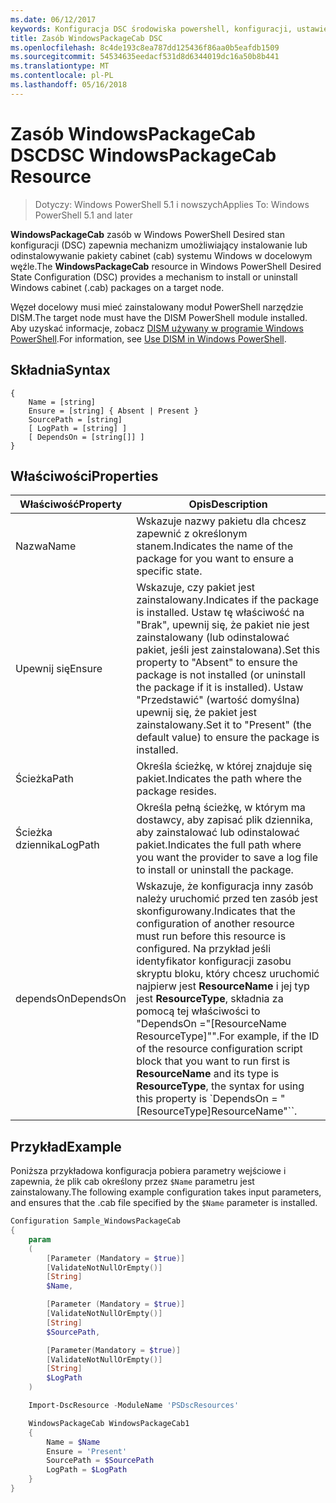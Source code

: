 ```yaml
---
ms.date: 06/12/2017
keywords: Konfiguracja DSC środowiska powershell, konfiguracji, ustawienia
title: Zasób WindowsPackageCab DSC
ms.openlocfilehash: 8c4de193c8ea787dd125436f86aa0b5eafdb1509
ms.sourcegitcommit: 54534635eedacf531d8d6344019dc16a50b8b441
ms.translationtype: MT
ms.contentlocale: pl-PL
ms.lasthandoff: 05/16/2018
---
```

# <a name="dsc-windowspackagecab-resource"></a><span data-ttu-id="3a677-103">Zasób WindowsPackageCab DSC</span><span class="sxs-lookup"><span data-stu-id="3a677-103">DSC WindowsPackageCab Resource</span></span>

> <span data-ttu-id="3a677-104">Dotyczy: Windows PowerShell 5.1 i nowszych</span><span class="sxs-lookup"><span data-stu-id="3a677-104">Applies To: Windows PowerShell 5.1 and later</span></span>

<span data-ttu-id="3a677-105">**WindowsPackageCab** zasób w Windows PowerShell Desired stan konfiguracji (DSC) zapewnia mechanizm umożliwiający instalowanie lub odinstalowywanie pakiety cabinet (cab) systemu Windows w docelowym węźle.</span><span class="sxs-lookup"><span data-stu-id="3a677-105">The **WindowsPackageCab** resource in Windows PowerShell Desired State Configuration (DSC) provides a mechanism to install or uninstall Windows cabinet (.cab) packages on a target node.</span></span>

<span data-ttu-id="3a677-106">Węzeł docelowy musi mieć zainstalowany moduł PowerShell narzędzie DISM.</span><span class="sxs-lookup"><span data-stu-id="3a677-106">The target node must have the DISM PowerShell module installed.</span></span> <span data-ttu-id="3a677-107">Aby uzyskać informacje, zobacz [DISM używany w programie Windows PowerShell](https://msdn.microsoft.com/en-us/windows/hardware/commercialize/manufacture/desktop/use-dism-in-windows-powershell-s14).</span><span class="sxs-lookup"><span data-stu-id="3a677-107">For information, see [Use DISM in Windows PowerShell](https://msdn.microsoft.com/en-us/windows/hardware/commercialize/manufacture/desktop/use-dism-in-windows-powershell-s14).</span></span>


## <a name="syntax"></a><span data-ttu-id="3a677-108">Składnia</span><span class="sxs-lookup"><span data-stu-id="3a677-108">Syntax</span></span>

```
{
    Name = [string]
    Ensure = [string] { Absent | Present }
    SourcePath = [string]
    [ LogPath = [string] ]
    [ DependsOn = [string[]] ]
}
```

## <a name="properties"></a><span data-ttu-id="3a677-109">Właściwości</span><span class="sxs-lookup"><span data-stu-id="3a677-109">Properties</span></span>

|  <span data-ttu-id="3a677-110">Właściwość</span><span class="sxs-lookup"><span data-stu-id="3a677-110">Property</span></span>  |  <span data-ttu-id="3a677-111">Opis</span><span class="sxs-lookup"><span data-stu-id="3a677-111">Description</span></span>   |
|---|---|
| <span data-ttu-id="3a677-112">Nazwa</span><span class="sxs-lookup"><span data-stu-id="3a677-112">Name</span></span>| <span data-ttu-id="3a677-113">Wskazuje nazwy pakietu dla chcesz zapewnić z określonym stanem.</span><span class="sxs-lookup"><span data-stu-id="3a677-113">Indicates the name of the package for you want to ensure a specific state.</span></span>|
| <span data-ttu-id="3a677-114">Upewnij się</span><span class="sxs-lookup"><span data-stu-id="3a677-114">Ensure</span></span>| <span data-ttu-id="3a677-115">Wskazuje, czy pakiet jest zainstalowany.</span><span class="sxs-lookup"><span data-stu-id="3a677-115">Indicates if the package is installed.</span></span> <span data-ttu-id="3a677-116">Ustaw tę właściwość na "Brak", upewnij się, że pakiet nie jest zainstalowany (lub odinstalować pakiet, jeśli jest zainstalowana).</span><span class="sxs-lookup"><span data-stu-id="3a677-116">Set this property to "Absent" to ensure the package is not installed (or uninstall the package if it is installed).</span></span> <span data-ttu-id="3a677-117">Ustaw "Przedstawić" (wartość domyślna) upewnij się, że pakiet jest zainstalowany.</span><span class="sxs-lookup"><span data-stu-id="3a677-117">Set it to "Present" (the default value) to ensure the package is installed.</span></span>|
| <span data-ttu-id="3a677-118">Ścieżka</span><span class="sxs-lookup"><span data-stu-id="3a677-118">Path</span></span>| <span data-ttu-id="3a677-119">Określa ścieżkę, w której znajduje się pakiet.</span><span class="sxs-lookup"><span data-stu-id="3a677-119">Indicates the path where the package resides.</span></span>|
| <span data-ttu-id="3a677-120">Ścieżka dziennika</span><span class="sxs-lookup"><span data-stu-id="3a677-120">LogPath</span></span>| <span data-ttu-id="3a677-121">Określa pełną ścieżkę, w którym ma dostawcy, aby zapisać plik dziennika, aby zainstalować lub odinstalować pakiet.</span><span class="sxs-lookup"><span data-stu-id="3a677-121">Indicates the full path where you want the provider to save a log file to install or uninstall the package.</span></span>|
| <span data-ttu-id="3a677-122">dependsOn</span><span class="sxs-lookup"><span data-stu-id="3a677-122">DependsOn</span></span> | <span data-ttu-id="3a677-123">Wskazuje, że konfiguracja inny zasób należy uruchomić przed ten zasób jest skonfigurowany.</span><span class="sxs-lookup"><span data-stu-id="3a677-123">Indicates that the configuration of another resource must run before this resource is configured.</span></span> <span data-ttu-id="3a677-124">Na przykład jeśli identyfikator konfiguracji zasobu skryptu bloku, który chcesz uruchomić najpierw jest **ResourceName** i jej typ jest **ResourceType**, składnia za pomocą tej właściwości to "DependsOn ="[ResourceName ResourceType]"".</span><span class="sxs-lookup"><span data-stu-id="3a677-124">For example, if the ID of the resource configuration script block that you want to run first is **ResourceName** and its type is **ResourceType**, the syntax for using this property is \`DependsOn = "[ResourceType]ResourceName"\`\`.</span></span>|

## <a name="example"></a><span data-ttu-id="3a677-125">Przykład</span><span class="sxs-lookup"><span data-stu-id="3a677-125">Example</span></span>

<span data-ttu-id="3a677-126">Poniższa przykładowa konfiguracja pobiera parametry wejściowe i zapewnia, że plik cab określony przez `$Name` parametru jest zainstalowany.</span><span class="sxs-lookup"><span data-stu-id="3a677-126">The following example configuration takes input parameters, and ensures that the .cab file specified by the `$Name` parameter is installed.</span></span>

```powershell
Configuration Sample_WindowsPackageCab
{
    param
    (
        [Parameter (Mandatory = $true)]
        [ValidateNotNullOrEmpty()]
        [String]
        $Name,

        [Parameter (Mandatory = $true)]
        [ValidateNotNullOrEmpty()]
        [String]
        $SourcePath,

        [Parameter(Mandatory = $true)]
        [ValidateNotNullOrEmpty()]
        [String]
        $LogPath
    )

    Import-DscResource -ModuleName 'PSDscResources'

    WindowsPackageCab WindowsPackageCab1
    {
        Name = $Name
        Ensure = 'Present'
        SourcePath = $SourcePath
        LogPath = $LogPath
    }
}
```